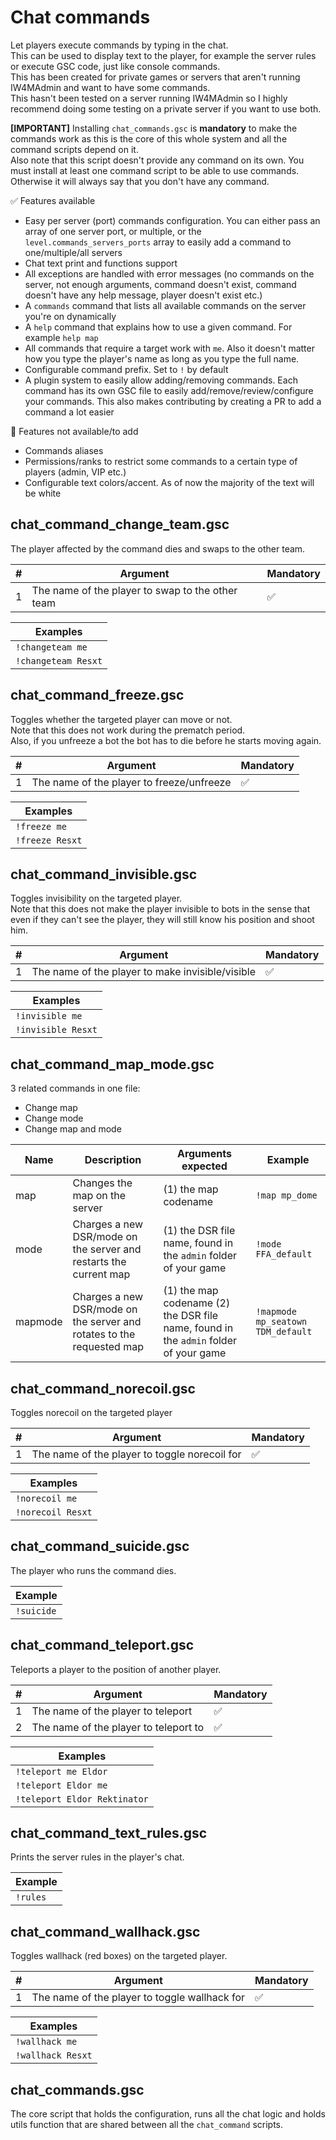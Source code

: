 # Chat commands

Let players execute commands by typing in the chat.  
This can be used to display text to the player, for example the server rules or execute GSC code, just like console commands.  
This has been created for private games or servers that aren't running IW4MAdmin and want to have some commands.  
This hasn't been tested on a server running IW4MAdmin so I highly recommend doing some testing on a private server if you want to use both.  

**[IMPORTANT]** Installing `chat_commands.gsc` is **mandatory** to make the commands work as this is the core of this whole system and all the command scripts depend on it.  
Also note that this script doesn't provide any command on its own. You must install at least one command script to be able to use commands. Otherwise it will always say that you don't have any command.

:white_check_mark: Features available

- Easy per server (port) commands configuration. You can either pass an array of one server port, or multiple, or the `level.commands_servers_ports` array to easily add a command to one/multiple/all servers
- Chat text print and functions support
- All exceptions are handled with error messages (no commands on the server, not enough arguments, command doesn't exist, command doesn't have any help message, player doesn't exist etc.)
- A `commands` command that lists all available commands on the server you're on dynamically
- A `help` command that explains how to use a given command. For example `help map`
- All commands that require a target work with `me`. Also it doesn't matter how you type the player's name as long as you type the full name.
- Configurable command prefix. Set to `!` by default
- A plugin system to easily allow adding/removing commands. Each command has its own GSC file to easily add/remove/review/configure your commands. This also makes contributing by creating a PR to add a command a lot easier

:no_entry_sign: Features not available/to add

- Commands aliases
- Permissions/ranks to restrict some commands to a certain type of players (admin, VIP etc.)
- Configurable text colors/accent. As of now the majority of the text will be white

## chat_command_change_team.gsc

The player affected by the command dies and swaps to the other team.  

| # | Argument | Mandatory |
|---|---|---|
| 1 | The name of the player to swap to the other team | :white_check_mark: |

| Examples |
|---|
| `!changeteam me` |
| `!changeteam Resxt` |

## chat_command_freeze.gsc

Toggles whether the targeted player can move or not.  
Note that this does not work during the prematch period.  
Also, if you unfreeze a bot the bot has to die before he starts moving again.

| # | Argument | Mandatory |
|---|---|---|
| 1 | The name of the player to freeze/unfreeze | :white_check_mark: |

| Examples |
|---|
| `!freeze me` |
| `!freeze Resxt` |

## chat_command_invisible.gsc

Toggles invisibility on the targeted player.  
Note that this does not make the player invisible to bots in the sense that even if they can't see the player, they will still know his position and shoot him.

| # | Argument | Mandatory |
|---|---|---|
| 1 | The name of the player to make invisible/visible | :white_check_mark: |

| Examples |
|---|
| `!invisible me` |
| `!invisible Resxt` |

## chat_command_map_mode.gsc

3 related commands in one file:  

- Change map
- Change mode
- Change map and mode

| Name | Description | Arguments expected | Example |
|---|---|---|---|
| map | Changes the map on the server | (1) the map codename | `!map mp_dome` |
| mode | Charges a new DSR/mode on the server and restarts the current map | (1) the DSR file name, found in the `admin` folder of your game | `!mode FFA_default` |
| mapmode | Charges a new DSR/mode on the server and rotates to the requested map | (1) the map codename (2) the DSR file name, found in the `admin` folder of your game | `!mapmode mp_seatown TDM_default` |

## chat_command_norecoil.gsc

Toggles norecoil on the targeted player

| # | Argument | Mandatory |
|---|---|---|
| 1 | The name of the player to toggle norecoil for | :white_check_mark: |

| Examples |
|---|
| `!norecoil me` |
| `!norecoil Resxt` |

## chat_command_suicide.gsc

The player who runs the command dies.  

| Example |
|---|
| `!suicide` |

## chat_command_teleport.gsc

Teleports a player to the position of another player.

| # | Argument | Mandatory |
|---|---|---|
| 1 | The name of the player to teleport | :white_check_mark: |
| 2 | The name of the player to teleport to | :white_check_mark: |

| Examples |
|---|
| `!teleport me Eldor` |
| `!teleport Eldor me` |
| `!teleport Eldor Rektinator` |

## chat_command_text_rules.gsc

Prints the server rules in the player's chat.  

| Example |
|---|
| `!rules` |

## chat_command_wallhack.gsc

Toggles wallhack (red boxes) on the targeted player.

| # | Argument | Mandatory |
|---|---|---|
| 1 | The name of the player to toggle wallhack for | :white_check_mark: |

| Examples |
|---|
| `!wallhack me` |
| `!wallhack Resxt` |

## chat_commands.gsc

The core script that holds the configuration, runs all the chat logic and holds utils function that are shared between all the `chat_command` scripts.
